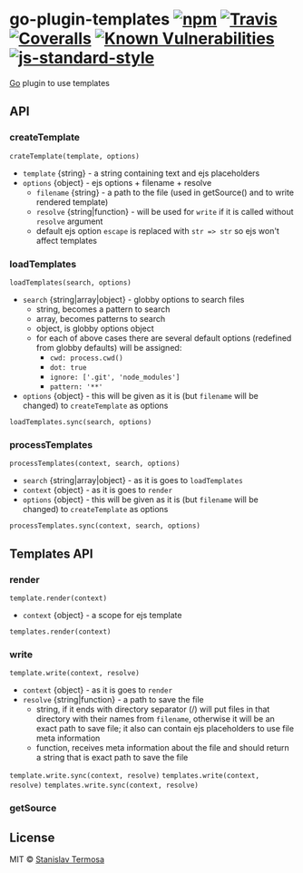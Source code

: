 # go-plugin-templates [![npm](https://img.shields.io/npm/v/go-plugin-templates.svg?style=flat-square)](https://www.npmjs.com/package/go-plugin-templates) [![Travis](https://img.shields.io/travis/gocli/go-plugin-cli.svg?style=flat-square)](https://travis-ci.org/gocli/go-plugin-templates) [![Coveralls](https://img.shields.io/coveralls/github/gocli/go-plugin-templates.svg?style=flat-square)](https://coveralls.io/github/gocli/go-plugin-templates) [![Known Vulnerabilities](https://snyk.io/test/github/gocli/go-plugin-templates/badge.svg?style=flat-square)](https://snyk.io/test/github/gocli/go-plugin-templates) [![js-standard-style](https://img.shields.io/badge/code%20style-standard-green.svg?style=flat-square)](https://github.com/gocli/go-plugin-templates)

[Go](https://www.npmjs.com/package/go) plugin to use templates

## API

### createTemplate

`crateTemplate(template, options)`

  - `template` {string} - a string containing text and ejs placeholders
  - `options` {object} - ejs options + filename + resolve
    - `filename` {string} - a path to the file (used in getSource() and to write rendered template)
    - `resolve` {string|function} - will be used for `write` if it is called without `resolve` argument
    - default ejs option `escape` is replaced with `str => str` so ejs won't affect templates

### loadTemplates

`loadTemplates(search, options)`

  - `search` {string|array|object} - globby options to search files
    - string, becomes a pattern to search
    - array, becomes patterns to search
    - object, is globby options object
    - for each of above cases there are several default options (redefined from globby defaults) will be assigned:
      - `cwd: process.cwd()`
      - `dot: true`
      - `ignore: ['.git', 'node_modules']`
      - `pattern: '**'`
  - `options` {object} - this will be given as it is (but `filename` will be changed) to `createTemplate` as options

`loadTemplates.sync(search, options)`

### processTemplates

`processTemplates(context, search, options)`

  - `search` {string|array|object} - as it is goes to `loadTemplates`
  - `context` {object} - as it is goes to `render`
  - `options` {object} - this will be given as it is (but `filename` will be changed) to `createTemplate` as options


`processTemplates.sync(context, search, options)`

## Templates API

### render

`template.render(context)`

  - `context` {object} - a scope for ejs template

`templates.render(context)`

### write

`template.write(context, resolve)`

  - `context` {object} - as it is goes to `render`
  - `resolve` {string|function} - a path to save the file
    - string, if it ends with directory separator (/) will put files in that directory with their names from `filename`, otherwise it will be an exact path to save file; it also can contain ejs placeholders to use file meta information
    - function, receives meta information about the file and should return a string that is exact path to save the file

`template.write.sync(context, resolve)`
`templates.write(context, resolve)`
`templates.write.sync(context, resolve)`

### getSource

## License

MIT © [Stanislav Termosa](https://github.com/termosa)
